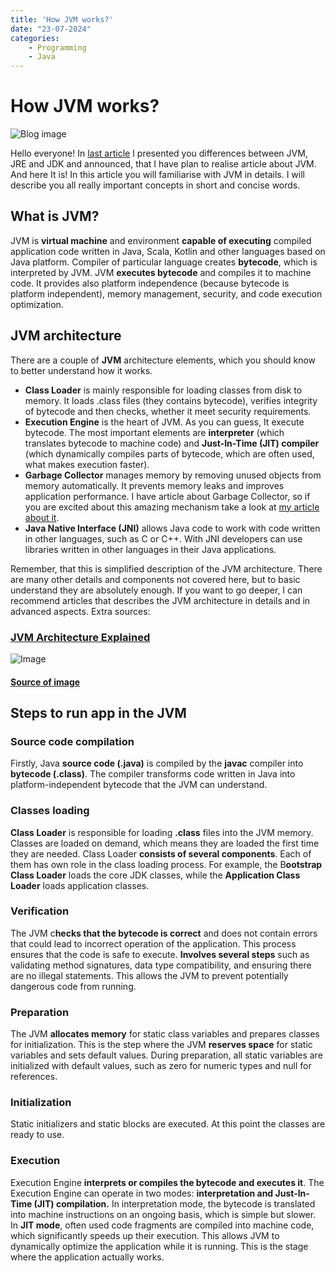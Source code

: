 ```yaml
---
title: 'How JVM works?'
date: "23-07-2024"
categories:
    - Programming
    - Java
---
```


# How JVM works?

![Blog image](/programming/programming-how-jvm-works.png)

Hello everyone! In [last article](https://www.wiktorchudy.me/differences-between-jvm-jre-and-jdk) I presented you differences between JVM, JRE and JDK and announced, that I have plan to realise article about JVM. And here It is! In this article you will familiarise with JVM in details. I will describe you all really important concepts in short and concise words.

## What is JVM?

JVM is **virtual machine** and environment **capable of executing** compiled application code written in Java, Scala, Kotlin and other languages based on Java platform. Compiler of particular language creates **bytecode**, which is interpreted by JVM. JVM **executes bytecode** and compiles it to machine code. It provides also platform independence (because bytecode is platform independent), memory management, security, and code execution optimization.

## JVM architecture

There are a couple of **JVM** architecture elements, which you should know to better understand how it works.

- **Class Loader** is mainly responsible for loading classes from disk to memory. It loads .class files (they contains bytecode), verifies integrity of bytecode and then checks, whether it meet security requirements. 
- **Execution Engine** is the heart of JVM. As you can guess, It execute bytecode. The most important elements are **interpreter** (which translates bytecode to machine code) and **Just-In-Time (JIT) compiler** (which dynamically compiles parts of bytecode, which are often used, what makes execution faster).
- **Garbage Collector** manages memory by removing unused objects from memory automatically. It prevents memory leaks and improves application performance. I have article about Garbage Collector, so if you are excited about this amazing mechanism take a look at [my article about it](https://www.wiktorchudy.me/cleaner-in-the-world-of-programming-garbage-collector).
- **Java Native Interface (JNI)** allows Java code to work with code written in other languages, such as C or C++. With JNI developers can use libraries written in other languages in their Java applications.

Remember, that this is simplified description of the JVM architecture. There are many other details and components not covered here, but to basic understand they are absolutely enough. If you want to go deeper, I can recommend articles that describes the JVM architecture in details and in advanced aspects. Extra sources:

### [JVM Architecture Explained](https://dzone.com/articles/jvm-architecture-explained)

![Image](/programming/utils/howjvmworks-1.png)

#### [Source of image](https://medium.com/java-for-beginners/understanding-java-virtual-machine-jvm-architecture-e68d1c611026)

## Steps to run app in the JVM

### Source code compilation

Firstly, Java **source code (.java)** is compiled by the **javac** compiler into **bytecode (.class)**. The compiler transforms code written in Java into platform-independent bytecode that the JVM can understand.

### Classes loading

**Class Loader** is responsible for loading **.class** files into the JVM memory. Classes are loaded on demand, which means they are loaded the first time they are needed. Class Loader **consists of several components**. Each of them has own role in the class loading process. For example, the B**ootstrap Class Loader** loads the core JDK classes, while the **Application Class Loader** loads application classes.

### Verification

The JVM c**hecks that the bytecode is correct** and does not contain errors that could lead to incorrect operation of the application. This process ensures that the code is safe to execute. **Involves several steps** such as validating method signatures, data type compatibility, and ensuring there are no illegal statements. This allows the JVM to prevent potentially dangerous code from running.

### Preparation

The JVM **allocates memory** for static class variables and prepares classes for initialization. This is the step where the JVM **reserves space** for static variables and sets default values. During preparation, all static variables are initialized with default values, such as zero for numeric types and null for references.

### Initialization

Static initializers and static blocks are executed. At this point the classes are ready to use.

### Execution

Execution Engine **interprets or compiles the bytecode and executes it**. The Execution Engine can operate in two modes: **interpretation and Just-In-Time (JIT) compilation.** In interpretation mode, the bytecode is translated into machine instructions on an ongoing basis, which is simple but slower. In **JIT mode**, often used code fragments are compiled into machine code, which significantly speeds up their execution. This allows JVM to dynamically optimize the application while it is running. This is the stage where the application actually works.
